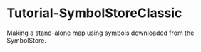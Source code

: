 Tutorial-SymbolStoreClassic
===========================

Making a stand-alone map using symbols downloaded from the SymbolStore.

